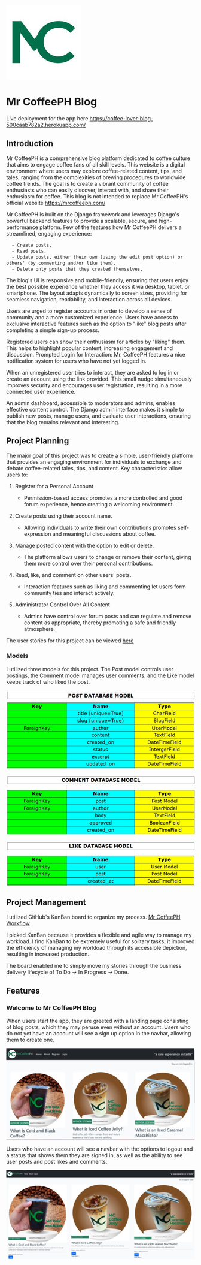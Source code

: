 ![Mr CoffeePH Logo](static/images/mrcoffee.jpg)
# Mr CoffeePH Blog

Live deployment for the app here https://coffee-lover-blog-500caab782a2.herokuapp.com/

## Introduction

Mr CoffeePH is a comprehensive blog platform dedicated to coffee culture that aims to engage coffee fans of all skill levels. This website is a digital environment where users may explore coffee-related content, tips, and tales, ranging from the complexities of brewing procedures to worldwide coffee trends. The goal is to create a vibrant community of coffee enthusiasts who can easily discover, interact with, and share their enthusiasm for coffee. This blog is not intended to replace Mr CoffeePH's official website https://mrcoffeeph.com/

Mr CoffeePH is built on the Django framework and leverages Django's powerful backend features to provide a scalable, secure, and high-performance platform. Few of the features how Mr CoffeePH delivers a streamlined, engaging experience:

      - Create posts.
      - Read posts.
      - Update posts, either their own (using the edit post option) or others' (by commenting and/or like them).
      - Delete only posts that they created themselves.

The blog's UI is responsive and mobile-friendly, ensuring that users enjoy the best possible experience whether they access it via desktop, tablet, or smartphone. The layout adapts dynamically to screen sizes, providing for seamless navigation, readability, and interaction across all devices.

Users are urged to register accounts in order to develop a sense of community and a more customized experience. Users have access to exclusive interactive features such as the option to "like" blog posts after completing a simple sign-up process.

Registered users can show their enthusiasm for articles by "liking" them. This helps to highlight popular content, increasing engagement and discussion.
Prompted Login for Interaction: Mr. CoffeePH features a nice notification system for users who have not yet logged in.

When an unregistered user tries to interact, they are asked to log in or create an account using the link provided. This small nudge simultaneously improves security and encourages user registration, resulting in a more connected user experience.

An admin dashboard, accessible to moderators and admins, enables effective content control. The Django admin interface makes it simple to publish new posts, manage users, and evaluate user interactions, ensuring that the blog remains relevant and interesting.


## Project Planning

The major goal of this project was to create a simple, user-friendly platform that provides an engaging environment for individuals to exchange and debate coffee-related tales, tips, and content. Key characteristics allow users to:

1. Register for a Personal Account
      - Permission-based access promotes a more controlled and good forum experience, hence creating a welcoming environment.

2. Create posts using their account name.
      - Allowing individuals to write their own contributions promotes self-expression and meaningful discussions about coffee.

3. Manage posted content with the option to edit or delete.
      - The platform allows users to change or remove their content, giving them more control over their personal contributions.

4. Read, like, and comment on other users' posts.
      - Interaction features such as liking and commenting let users form community ties and interact actively.

5. Administrator Control Over All Content
      - Admins have control over forum posts and can regulate and remove content as appropriate, thereby promoting a safe and friendly atmosphere.


The user stories for this project can be viewed [here](https://github.com/users/GNaces/projects/5)

### Models

I utilized three models for this project. The Post model controls user postings, the Comment model manages user comments, and the Like model keeps track of who liked the post.

![Post Model](assets/images/post_model.jpg)

![Comment Model](assets/images/comment_model.jpg)

![Like Model](assets/images/like_model.jpg)


## Project Management

I utilized GitHub's KanBan board to organize my process. [Mr CoffeePH Workflow](https://github.com/users/GNaces/projects/5)

I picked KanBan because it provides a flexible and agile way to manage my workload. I find KanBan to be extremely useful for solitary tasks; it improved the efficiency of managing my workload through its accessible depiction, resulting in increased production.

The board enabled me to simply move my stories through the business delivery lifecycle of To Do -> In Progress -> Done.

## Features

### Welcome to Mr CoffeePH Blog

When users start the app, they are greeted with a landing page consisting of blog posts, which they may peruse even without an account. 
Users who do not yet have an account will see a sign up option in the navbar, allowing them to create one.

![Index Page](assets/images/index_page.jpg)

Users who have an account will see a navbar with the options to logout and a status that shows them they are signed in, as well as the ability to see user posts and post likes and comments.

![User Index Page](assets/images/index_page_user.jpg)